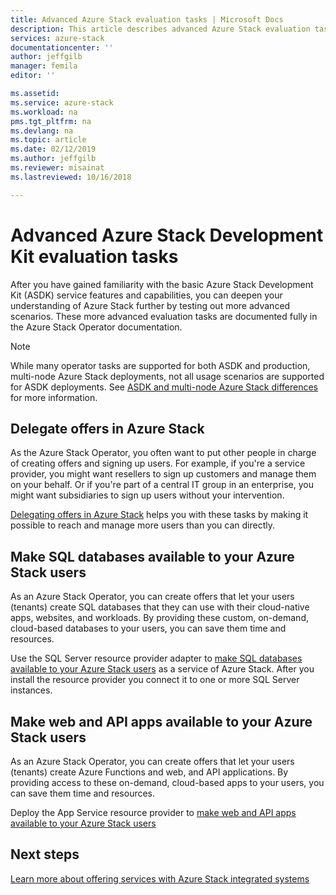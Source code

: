 ```yaml
---
title: Advanced Azure Stack evaluation tasks | Microsoft Docs
description: This article describes advanced Azure Stack evaluation tasks.
services: azure-stack
documentationcenter: ''
author: jeffgilb
manager: femila
editor: ''

ms.assetid: 
ms.service: azure-stack
ms.workload: na
pms.tgt_pltfrm: na
ms.devlang: na
ms.topic: article
ms.date: 02/12/2019
ms.author: jeffgilb
ms.reviewer: misainat
ms.lastreviewed: 10/16/2018

---
```


# Advanced Azure Stack Development Kit evaluation tasks
After you have gained familiarity with the basic Azure Stack Development Kit (ASDK) service features and capabilities, you can deepen your understanding of Azure Stack further by testing out more advanced scenarios. These more advanced evaluation tasks are documented fully in the Azure Stack Operator documentation.

> [!NOTE]
> While many operator tasks are supported for both ASDK and production, multi-node Azure Stack deployments, not all usage scenarios are supported for ASDK deployments. See [ASDK and multi-node Azure Stack differences](asdk-what-is.md#asdk-and-multi-node-azure-stack-differences) for more information.

## Delegate offers in Azure Stack
As the Azure Stack Operator, you often want to put other people in charge of creating offers and signing up users. For example, if you're a service provider, you might want resellers to sign up customers and manage them on your behalf. Or if you're part of a central IT group in an enterprise, you might want subsidiaries to sign up users without your intervention.

[Delegating offers in Azure Stack](../operator/azure-stack-delegated-provider.md) helps you with these tasks by making it possible to reach and manage more users than you can directly.

## Make SQL databases available to your Azure Stack users
As an Azure Stack Operator, you can create offers that let your users (tenants) create SQL databases that they can use with their cloud-native apps, websites, and workloads. By providing these custom, on-demand, cloud-based databases to your users, you can save them time and resources.

Use the SQL Server resource provider adapter to [make SQL databases available to your Azure Stack users](../operator/azure-stack-tutorial-sql-server.md) as a service of Azure Stack. After you install the resource provider you connect it to one or more SQL Server instances.

## Make web and API apps available to your Azure Stack users
As an Azure Stack Operator, you can create offers that let your users (tenants) create Azure Functions and web, and API applications. By providing access to these on-demand, cloud-based apps to your users, you can save them time and resources.

Deploy the App Service resource provider to [make web and API apps available to your Azure Stack users](../operator/azure-stack-tutorial-app-service.md)

## Next steps

[Learn more about offering services with Azure Stack integrated systems](../operator/azure-stack-offer-services-overview.md)
